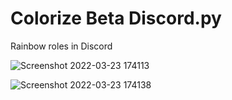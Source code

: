 # Colorize Beta Discord.py
Rainbow roles in Discord


![Screenshot 2022-03-23 174113](https://user-images.githubusercontent.com/100136176/159669873-35eb1b49-a213-4e73-a810-fbad354681cd.png)


![Screenshot 2022-03-23 174138](https://user-images.githubusercontent.com/100136176/159669889-8ec5f81b-7adf-49be-9273-b6ef8ba98295.png)



